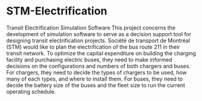 # STM-Electrification
Transit Electrification Simulation Software
This project concerns the development of simulation software to serve as a decision support tool for
designing transit electrification projects.
Société de transport de Montréal (STM) would like to plan the electrification of the bus route 211 in their
transit network. To optimize the capital expenditure on building the charging facility and purchasing
electric buses, they need to make informed decisions on the configurations and numbers of both
chargers and buses. For chargers, they need to decide the types of chargers to be used, how many of
each types, and where to install them. For buses, they need to decide the battery size of the buses and
the fleet size to run the current operating schedule.
